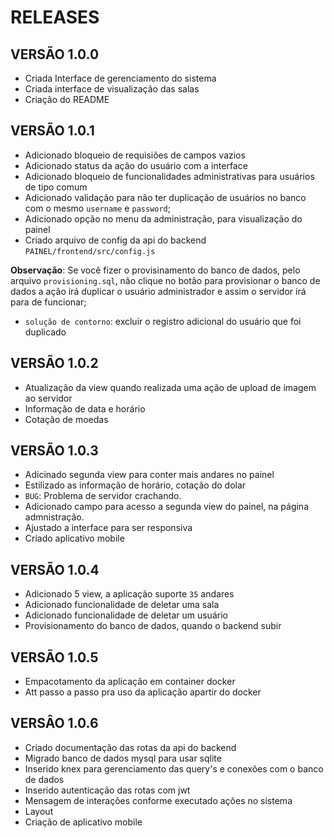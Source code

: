 # RELEASES

## VERSÃO 1.0.0

* Criada Interface de gerenciamento do sistema
* Criada interface de visualização das salas
* Criação do README

## VERSÃO 1.0.1

* Adicionado bloqueio de requisiões de campos vazios
* Adicionado status da ação do usuário com a interface
* Adicionado bloqueio de funcionalidades administrativas para usuários de tipo comum
* Adicionado validação para não ter duplicação de usuários no banco com o mesmo `username` e `password`;
* Adicionado opção no menu da administração, para visualização do painel
* Criado arquivo de config da api do backend `PAINEL/frontend/src/config.js`
 
**Observação**: Se você fizer o provisinamento do banco de dados, pelo arquivo `provisioning.sql`, não clique no botão para provisionar o banco de dados
a ação irá duplicar o usuário administrador e assim o servidor irá para de funcionar;

- `solução de contorno`: excluir o registro adicional do usuário que foi duplicado

## VERSÃO 1.0.2

* Atualização da view quando realizada uma ação de upload de imagem ao servidor
* Informação de data e horário
* Cotação de moedas


## VERSÃO 1.0.3 

* Adicinado segunda view para conter mais andares no painel
* Estilizado as informação de horário, cotação do dolar
* `BUG`: Problema de servidor crachando.
* Adicionado campo para acesso a segunda view  do painel, na página admnistração. 
* Ajustado a interface para ser responsiva
* Criado aplicativo mobile

## VERSÃO 1.0.4

* Adicionado 5 view, a aplicação suporte `35` andares
* Adicionado funcionalidade de deletar uma sala
* Adicionado funcionalidade de deletar um usuário
* Provisionamento do banco de dados, quando o backend subir

## VERSÃO 1.0.5 

* Empacotamento da aplicação em container docker
* Att passo a passo pra uso da aplicação apartir do docker


## VERSÂO 1.0.6

* Criado documentação das rotas da api do backend
* Migrado banco de dados mysql para usar sqlite
* Inserido knex para gerenciamento das query's e conexões com o banco de dados
* Inserido autenticação das rotas com jwt
* Mensagem de interações conforme executado ações no sistema
* Layout
* Criação de aplicativo mobile
